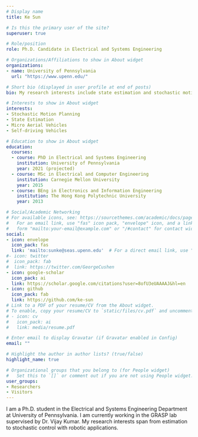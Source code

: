 ```yaml
---
# Display name
title: Ke Sun

# Is this the primary user of the site?
superuser: true

# Role/position
role: Ph.D. Candidate in Electrical and Systems Engineering

# Organizations/Affiliations to show in About widget
organizations:
- name: University of Pennsylvania
  url: "https://www.upenn.edu/"

# Short bio (displayed in user profile at end of posts)
bio: My research interests include state estimation and stochastic motion planning with applications to micro aerial and self-driving vehicles.

# Interests to show in About widget
interests:
- Stochastic Motion Planning
- State Estimation
- Micro Aerial Vehicles
- Self-driving Vehicles

# Education to show in About widget
education:
  courses:
  - course: PhD in Electrical and Systems Engineering
    institution: University of Pennsylvania
    year: 2021 (projected)
  - course: MSc in Electrical and Computer Engineering
    institution: Carnegie Mellon University
    year: 2015
  - course: BEng in Electronics and Information Engineering
    institution: The Hong Kong Polytechnic University
    year: 2013

# Social/Academic Networking
# For available icons, see: https://sourcethemes.com/academic/docs/page-builder/#icons
#   For an email link, use "fas" icon pack, "envelope" icon, and a link in the
#   form "mailto:your-email@example.com" or "/#contact" for contact widget.
social:
- icon: envelope
  icon_pack: fas
  link: 'mailto:sunke@seas.upenn.edu'  # For a direct email link, use "mailto:test@example.org".
#- icon: twitter
#  icon_pack: fab
#  link: https://twitter.com/GeorgeCushen
- icon: google-scholar
  icon_pack: ai
  link: https://scholar.google.com/citations?user=8ofU3eUAAAAJ&hl=en
- icon: github
  icon_pack: fab
  link: https://github.com/ke-sun
# Link to a PDF of your resume/CV from the About widget.
# To enable, copy your resume/CV to `static/files/cv.pdf` and uncomment the lines below.
# - icon: cv
#   icon_pack: ai
#   link: media/resume.pdf

# Enter email to display Gravatar (if Gravatar enabled in Config)
email: ""

# Highlight the author in author lists? (true/false)
highlight_name: true

# Organizational groups that you belong to (for People widget)
#   Set this to `[]` or comment out if you are not using People widget.
user_groups:
- Researchers
- Visitors
---
```


I am a Ph.D. student in the Electrical and Systems Engineering Department at University of Pennsylvania.
I am currently working in the GRASP lab supervised by Dr. Vijay Kumar.
My research interests span from estimation to stochastic control with robotic applications.

